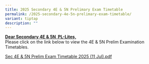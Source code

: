 ```yaml
---
title: 2025 Secondary 4E & 5N Prelimary Exam Timetable
permalink: /2025-secondary-4e-5n-prelimary-exam-timetable/
variant: tiptap
description: ""
---
```

<p><strong><u>Dear Secondary 4E &amp; 5N&nbsp; PL-Lites,</u></strong> 
<br>Please click on the link below to view the&nbsp;4E &amp; 5N Prelim Examination
Timetables.</p>
<p><a href="/files/Sec_4E___5N_Prelim_Exam_Timetable_2025__11_Jul_.pdf" rel="noopener nofollow" target="_blank">Sec 4E &amp; 5N Prelim Exam Timetable 2025 (11 Jul).pdf</a>
</p>